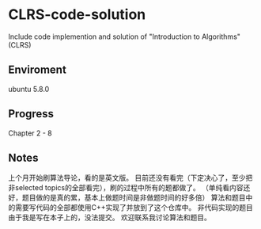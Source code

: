 # CLRS-code-solution

Include code implemention and solution of "Introduction to Algorithms" (CLRS)

## Enviroment

ubuntu 5.8.0

## Progress

Chapter 2 - 8

## Notes

上个月开始刷算法导论，看的是英文版。
目前还没有看完（下定决心了，至少把非selected topics的全部看完），刷的过程中所有的题都做了。
（单纯看内容还好，题目做的是真的累，基本上做题时间是非做题时间的好多倍）
算法和题目中的需要写代码的全部都使用C++实现了并放到了这个仓库中。
非代码实现的题目由于我是写在本子上的，没法提交。
欢迎联系我讨论算法和题目。
